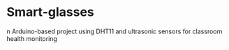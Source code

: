 # Smart-glasses
n Arduino-based project using DHT11 and ultrasonic sensors for classroom health monitoring
